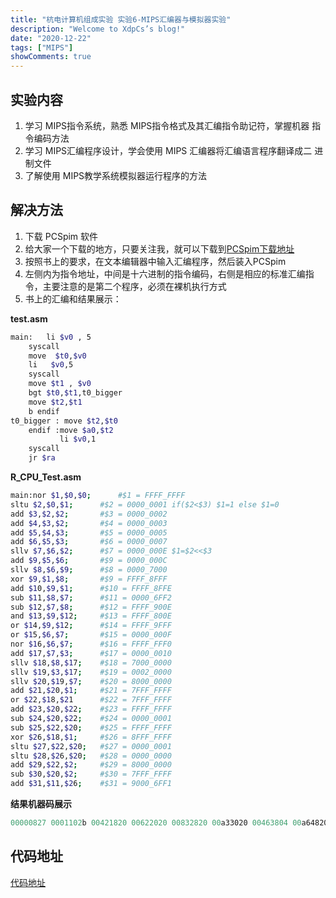 ```yaml
---
title: "杭电计算机组成实验 实验6-MIPS汇编器与模拟器实验"
description: "Welcome to XdpCs’s blog!"
date: "2020-12-22"
tags: ["MIPS"]
showComments: true
---
```


## 实验内容

1. 学习 MIPS指令系统，熟悉 MIPS指令格式及其汇编指令助记符，掌握机器
   指令编码方法
2. 学习 MIPS汇编程序设计，学会使用 MIPS 汇编器将汇编语言程序翻译成二
   进制文件
3. 了解使用 MIPS教学系统模拟器运行程序的方法

## 解决方法

1. 下载 PCSpim 软件
2. 给大家一个下载的地方，只要关注我，就可以下载到[PCSpim下载地址](https://download.csdn.net/download/DoMoreSpeakLess/13758567)
3. 按照书上的要求，在文本编辑器中输入汇编程序，然后装入PCSpim
4. 左侧内为指令地址，中间是十六进制的指令编码，右侧是相应的标准汇编指
   令，主要注意的是第二个程序，必须在裸机执行方式
5. 书上的汇编和结果展示：

**test.asm**

```bash
main:	li $v0 , 5
	syscall
	move  $t0,$v0
	li   $v0,5
	syscall	
	move $t1 , $v0
	bgt $t0,$t1,t0_bigger
	move $t2,$t1
	b endif
t0_bigger : move $t2,$t0
    endif :move $a0,$t2
           li $v0,1
	syscall
	jr $ra
```

**R_CPU_Test.asm**

```bash
main:nor $1,$0,$0;		#$1 = FFFF_FFFF	
sltu $2,$0,$1;		#$2 = 0000_0001 if($2<$3) $1=1 else $1=0
add $3,$2,$2;		#$3 = 0000_0002
add $4,$3,$2;		#$4 = 0000_0003
add $5,$4,$3;		#$5 = 0000_0005
add $6,$5,$3;		#$6 = 0000_0007
sllv $7,$6,$2;		#$7 = 0000_000E $1=$2<<$3
add $9,$5,$6;		#$9 = 0000_000C
sllv $8,$6,$9;		#$8 = 0000_7000
xor $9,$1,$8;		#$9 = FFFF_8FFF
add $10,$9,$1;		#$10 = FFFF_8FFE
sub $11,$8,$7; 		#$11 = 0000_6FF2
sub $12,$7,$8;		#$12 = FFFF_900E
and $13,$9,$12; 	#$13 = FFFF_800E
or $14,$9,$12;		#$14 = FFFF_9FFF
or $15,$6,$7;		#$15 = 0000_000F
nor $16,$6,$7;		#$16 = FFFF_FFF0
add $17,$7,$3;		#$17 = 0000_0010
sllv $18,$8,$17;	#$18 = 7000_0000
sllv $19,$3,$17;	#$19 = 0002_0000
sllv $20,$19,$7;	#$20 = 8000_0000
add $21,$20,$1; 	#$21 = 7FFF_FFFF
or $22,$18,$21		#$22 = 7FFF_FFFF
add $23,$20,$22;	#$23 = FFFF_FFFF
sub $24,$20,$22;	#$24 = 0000_0001
sub $25,$22,$20;	#$25 = FFFF_FFFF
xor $26,$18,$1;		#$26 = 8FFF_FFFF
sltu $27,$22,$20;	#$27 = 0000_0001
sltu $28,$26,$20;	#$28 = 0000_0000
add $29,$22,$2;		#$29 = 8000_0000
sub $30,$20,$2;		#$30 = 7FFF_FFFF
add $31,$11,$26;	#$31 = 9000_6FF1
```

**结果机器码展示**

```verilog
00000827 0001102b 00421820 00622020 00832820 00a33020 00463804 00a64820 01264004 00284826 01215020 01075822 00e86022 012c6824 012c7025 00c77825 00c78027 00e38820 02289004 02239804 00f3a004 0281a820 0255b025 0296b820 0296c022 02d4c822 0241d026 02d4d82b 0354e02b 02c2e820 0282f022 017af820
```

## 代码地址

[代码地址](https://github.com/XdpCS/HDU-Computer-Organization-And-Architecture-Experiment/tree/master/Sixth_experiment)

